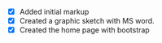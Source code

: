 - [x] Added initial markup
- [x] Created a graphic sketch with MS word.
- [x] Created the home page with bootstrap
